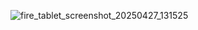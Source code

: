 ![fire_tablet_screenshot_20250427_131525](https://github.com/user-attachments/assets/b39dd393-9faa-4c60-ae3e-68bffaeedb01)
